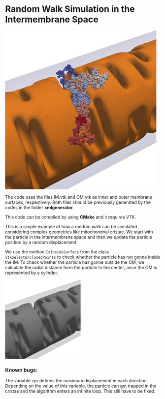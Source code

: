 # Random Walk Simulation in the Intermembrane Space

![Mitochondrial Membranes Model](doc/rw.jpg)

The code uses the files IM.vtk and OM.vtk as inner and outer membrane surfaces, respectively. Both files should be previously generated by the codes in the folder **xmlgenerator**.

This code can be compiled by using **CMake** and it requires VTK.

This is a simple example of how a random walk can be simulated considering complex geometries like mitochondrial cristae. We start with the particle in the intermembrane space and then we update the particle position by a random displacement.

We use the method `IsInsideSurface` from the class `vtkSelectEnclosedPoints` to check whether the particle has not gonne inside the IM. To check whether the particle has gonne outside the OM, we calculate the radial distance form the particle to the center, once the OM is represented by a cylinder.

![Mitochondrial Membranes Model](doc/rw.gif)

### Known bugs:

The variable `eps` defines the maximum displacement in each direction. Depending on the value of this variable, the particle can get trapped in the cristae and the algorithm enters an infinite loop. This still have to be fixed.

